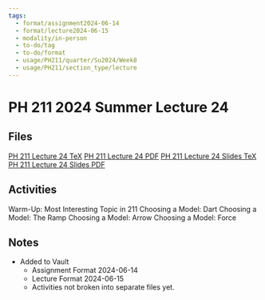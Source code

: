 ```yaml
---
tags:
  - format/assignment2024-06-14
  - format/lecture2024-06-15
  - modality/in-person
  - to-do/tag
  - to-do/format
  - usage/PH211/quarter/Su2024/Week8
  - usage/PH211/section_type/lecture
---
```

# PH 211 2024 Summer Lecture 24
## Files
[PH 211 Lecture 24 TeX](PH_211_Lecture_24.tex)
[PH 211 Lecture 24 PDF](PH_211_Lecture_24.pdf)
[PH 211 Lecture 24 Slides TeX](PH_211_Lecture_24_Slides.tex)
[PH 211 Lecture 24 Slides PDF](PH_211_Lecture_24_Slides.pdf)
## Activities
Warm-Up: Most Interesting Topic in 211
Choosing a Model: Dart
Choosing a Model: The Ramp
Choosing a Model: Arrow
Choosing a Model: Force
## Notes
* Added to Vault
	* Assignment Format 2024-06-14
	* Lecture Format 2024-06-15
	* Activities not broken into separate files yet.